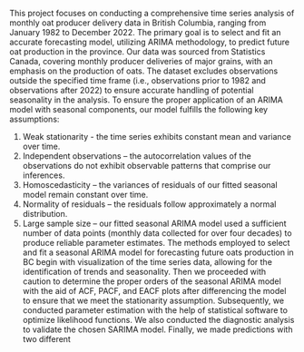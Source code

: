 This project focuses on conducting a comprehensive time series analysis of monthly
oat producer delivery data in British Columbia, ranging from January 1982 to December
2022. The primary goal is to select and fit an accurate forecasting model, utilizing ARIMA
methodology, to predict future oat production in the province.
Our data was sourced from Statistics Canada, covering monthly producer deliveries of
major grains, with an emphasis on the production of oats. The dataset excludes observations
outside the specified time frame (i.e., observations prior to 1982 and observations after 2022)
to ensure accurate handling of potential seasonality in the analysis.
To ensure the proper application of an ARIMA model with seasonal components, our
model fulfills the following key assumptions:
1. Weak stationarity - the time series exhibits constant mean and variance over time.
2. Independent observations – the autocorrelation values of the observations do not
exhibit observable patterns that comprise our inferences.
3. Homoscedasticity – the variances of residuals of our fitted seasonal model remain
constant over time.
4. Normality of residuals – the residuals follow approximately a normal distribution.
5. Large sample size – our fitted seasonal ARIMA model used a sufficient number of
data points (monthly data collected for over four decades) to produce reliable
parameter estimates.
The methods employed to select and fit a seasonal ARIMA model for forecasting
future oats production in BC begin with visualization of the time series data, allowing for the
identification of trends and seasonality. Then we proceeded with caution to determine the
proper orders of the seasonal ARIMA model with the aid of ACF, PACF, and EACF plots
after differencing the model to ensure that we meet the stationarity assumption. Subsequently,
we conducted parameter estimation with the help of statistical software to optimize likelihood
functions. We also conducted the diagnostic analysis to validate the chosen SARIMA model.
Finally, we made predictions with two different

